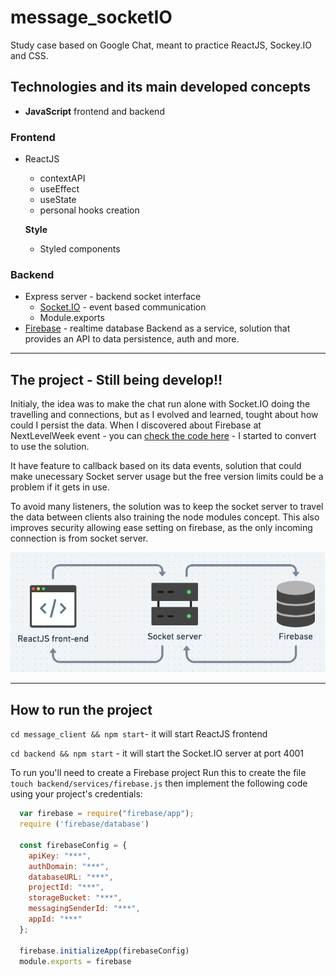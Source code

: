 # message_socketIO
Study case based on Google Chat, meant to practice ReactJS, Sockey.IO and CSS.

## Technologies and its main developed concepts 
* **JavaScript**
  frontend and backend

### Frontend 
* ReactJS
  * contextAPI
  * useEffect
  * useState
  * personal hooks creation
  
  **Style**
  * Styled components

### Backend
* Express server - backend socket interface
  * [Socket.IO](https://socket.io/docs/v4) - event based communication
  * Module.exports
* [Firebase](https://firebase.google.com/docs/web/setup) - realtime database
  Backend as a service, solution that provides an API to data persistence, auth and more.
---
## The project - Still being develop!!
Initialy, the idea was to make the chat run alone with Socket.IO doing the travelling and connections, but as I evolved and learned, tought about how could I persist the data. When I discovered about Firebase at NextLevelWeek event - you can [check the code here](https://github.com/viniciuSquare/NLW-06_Letmeask) - I started to convert to use the solution. 

It have feature to callback based on its data events, solution that could make unecessary Socket server usage but the free version limits could be a problem if it gets in use. 

To avoid many listeners, the solution was to keep the socket server to travel the data between clients also training the node modules concept. This also improves security allowing ease setting on firebase, as the only incoming connection is from socket server.

<p>
  <img src="./Layers.png" alt="Application layers">
</p>


---
## How to run the project
``cd message_client && npm start``- it will start ReactJS frontend

``cd backend && npm start`` - it will start the Socket.IO server at port 4001

To run you'll need to create a Firebase project
Run this to create the file `touch backend/services/firebase.js` then implement the following code using your project's credentials:

```javascript
  var firebase = require("firebase/app");
  require ('firebase/database')

  const firebaseConfig = {
    apiKey: "***",
    authDomain: "***",
    databaseURL: "***",
    projectId: "***",
    storageBucket: "***",
    messagingSenderId: "***",
    appId: "***"
  };

  firebase.initializeApp(firebaseConfig)
  module.exports = firebase

```
